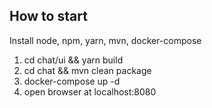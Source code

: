 How to start
--------------

Install node, npm, yarn, mvn, docker-compose

1. cd chat/ui && yarn build
2. cd chat && mvn clean package
3. docker-compose up -d
4. open browser at localhost:8080
